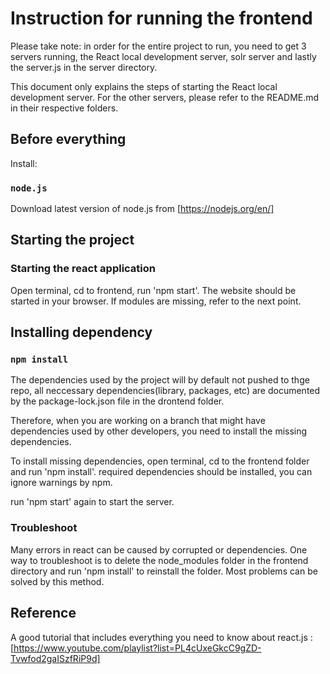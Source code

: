 # Instruction for running the frontend

Please take note: in order for the entire project to run, you need to get 3 servers running, the React local development server, solr server and lastly the server.js in the server directory.

This document only explains the steps of starting the React local development server. For the other servers, please refer to the README.md in their respective folders.

## Before everything

Install:

### `node.js`

Download latest version of node.js from [https://nodejs.org/en/]

## Starting the project

### Starting the react application

Open terminal, cd to frontend, run 'npm start'. The website should be started in your browser. If modules are missing, refer to the next point.


## Installing dependency

### `npm install`

The dependencies used by the project will by default not pushed to thge repo, all neccessary dependencies(library, packages, etc) are documented by the package-lock.json file in the drontend folder.

Therefore, when you are working on a branch that might have dependencies used by other developers, you need to install the missing dependencies.

To install missing dependencies, open terminal, cd to the frontend folder and run 'npm install'. required dependencies should be installed, you can ignore warnings by npm.

run 'npm start' again to start the server.

### Troubleshoot

Many errors in react can be caused by corrupted or dependencies. One way to troubleshoot is to delete the node_modules folder in the frontend directory and run 'npm install' to reinstall the folder. Most problems can be solved by this method.

## Reference

A good tutorial that includes everything you need to know about react.js :[https://www.youtube.com/playlist?list=PL4cUxeGkcC9gZD-Tvwfod2gaISzfRiP9d]

